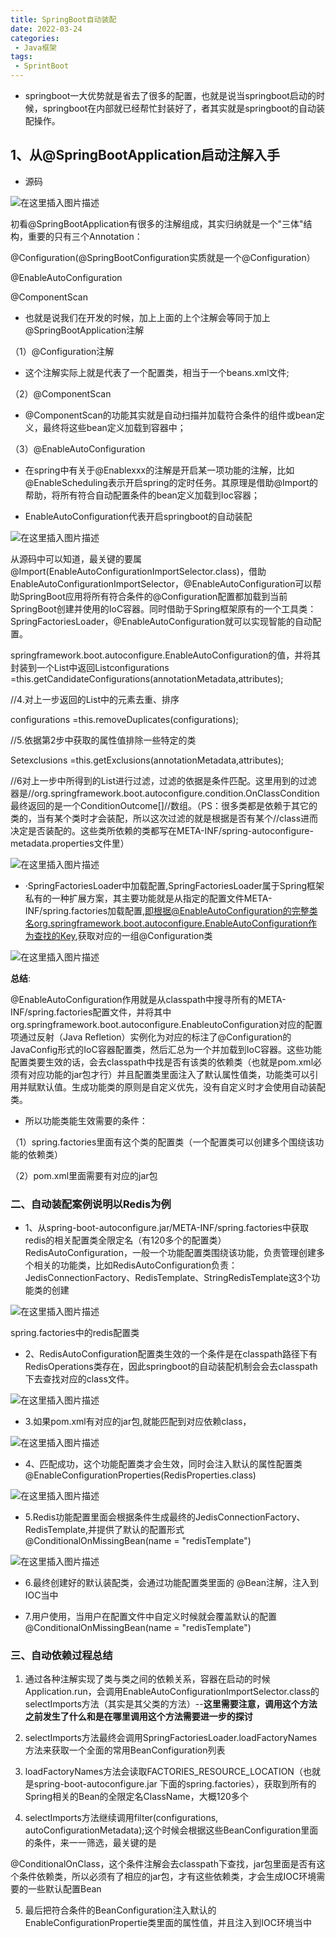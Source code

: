 ```yaml
---
title: SpringBoot自动装配
date: 2022-03-24
categories:
 - Java框架
tags:
 - SprintBoot
---
```


* springboot一大优势就是省去了很多的配置，也就是说当springboot启动的时候，springboot在内部就已经帮忙封装好了，者其实就是springboot的自动装配操作。

## 1、从@SpringBootApplication启动注解入手

* 源码

![在这里插入图片描述](https://img-blog.csdnimg.cn/5ad0d2de029a4d688111921162075510.png?x-oss-process=image/watermark,type_d3F5LXplbmhlaQ,shadow_50,text_Q1NETiBAbGVlZGNvZGVKb2huMDE=,size_20,color_FFFFFF,t_70,g_se,x_16)

初看@SpringBootApplication有很多的注解组成，其实归纳就是一个"三体"结构，重要的只有三个Annotation：

@Configuration(@SpringBootConfiguration实质就是一个@Configuration）

@EnableAutoConfiguration

@ComponentScan

* 也就是说我们在开发的时候，加上上面的上个注解会等同于加上@SpringBootApplication注解

（1）@Configuration注解

* 这个注解实际上就是代表了一个配置类，相当于一个beans.xml文件;

（2）@ComponentScan

* @ComponentScan的功能其实就是自动扫描并加载符合条件的组件或bean定义，最终将这些bean定义加载到容器中；

（3）@EnableAutoConfiguration

* 在spring中有关于@Enablexxx的注解是开启某一项功能的注解，比如@EnableScheduling表示开启spring的定时任务。其原理是借助@Import的帮助，将所有符合自动配置条件的bean定义加载到Ioc容器；
 
* EnableAutoConfiguration代表开启springboot的自动装配

![在这里插入图片描述](https://img-blog.csdnimg.cn/2de5425248c7429d9d9a8cb6680b6b1b.png?x-oss-process=image/watermark,type_d3F5LXplbmhlaQ,shadow_50,text_Q1NETiBAbGVlZGNvZGVKb2huMDE=,size_20,color_FFFFFF,t_70,g_se,x_16)

从源码中可以知道，最关键的要属@Import(EnableAutoConfigurationImportSelector.class)，借助EnableAutoConfigurationImportSelector，@EnableAutoConfiguration可以帮助SpringBoot应用将所有符合条件的@Configuration配置都加载到当前SpringBoot创建并使用的IoC容器。同时借助于Spring框架原有的一个工具类：SpringFactoriesLoader，@EnableAutoConfiguration就可以实现智能的自动配置。

springframework.boot.autoconfigure.EnableAutoConfiguration的值，并将其封装到一个List中返回List<String>configurations =this.getCandidateConfigurations(annotationMetadata,attributes);

//4.对上一步返回的List中的元素去重、排序

configurations =this.removeDuplicates(configurations);

//5.依据第2步中获取的属性值排除一些特定的类

Set<String>exclusions =this.getExclusions(annotationMetadata,attributes);

//6对上一步中所得到的List进行过滤，过滤的依据是条件匹配。这里用到的过滤器是//org.springframework.boot.autoconfigure.condition.OnClassCondition最终返回的是一个ConditionOutcome[]//数组。（PS：很多类都是依赖于其它的类的，当有某个类时才会装配，所以这次过滤的就是根据是否有某个//class进而决定是否装配的。这些类所依赖的类都写在META-INF/spring-autoconfigure-metadata.properties文件里）

![在这里插入图片描述](https://img-blog.csdnimg.cn/9f51c2018266490cb9a57530a9874b7a.png?x-oss-process=image/watermark,type_d3F5LXplbmhlaQ,shadow_50,text_Q1NETiBAbGVlZGNvZGVKb2huMDE=,size_20,color_FFFFFF,t_70,g_se,x_16)

* ·SpringFactoriesLoader中加载配置,SpringFactoriesLoader属于Spring框架私有的一种扩展方案，其主要功能就是从指定的配置文件META-INF/spring.factories加载配置,即根据@EnableAutoConfiguration的完整类名org.springframework.boot.autoconfigure.EnableAutoConfiguration作为查找的Key,获取对应的一组@Configuration类

![在这里插入图片描述](https://img-blog.csdnimg.cn/2c782de64fae47e9b0276c815767ae11.png?x-oss-process=image/watermark,type_d3F5LXplbmhlaQ,shadow_50,text_Q1NETiBAbGVlZGNvZGVKb2huMDE=,size_20,color_FFFFFF,t_70,g_se,x_16)

**总结**:  

@EnableAutoConfiguration作用就是从classpath中搜寻所有的META-INF/spring.factories配置文件，并将其中org.springframework.boot.autoconfigure.EnableutoConfiguration对应的配置项通过反射（Java Refletion）实例化为对应的标注了@Configuration的JavaConfig形式的IoC容器配置类，然后汇总为一个并加载到IoC容器。这些功能配置类要生效的话，会去classpath中找是否有该类的依赖类（也就是pom.xml必须有对应功能的jar包才行）并且配置类里面注入了默认属性值类，功能类可以引用并赋默认值。生成功能类的原则是自定义优先，没有自定义时才会使用自动装配类。

* 所以功能类能生效需要的条件：

（1）spring.factories里面有这个类的配置类（一个配置类可以创建多个围绕该功能的依赖类）

（2）pom.xml里面需要有对应的jar包

### 二、自动装配案例说明以Redis为例

* 1、从spring-boot-autoconfigure.jar/META-INF/spring.factories中获取redis的相关配置类全限定名（有120多个的配置类）RedisAutoConfiguration，一般一个功能配置类围绕该功能，负责管理创建多个相关的功能类，比如RedisAutoConfiguration负责：JedisConnectionFactory、RedisTemplate、StringRedisTemplate这3个功能类的创建


![在这里插入图片描述](https://img-blog.csdnimg.cn/495ae01a30754c02a9358f4d741a59b3.png?x-oss-process=image/watermark,type_d3F5LXplbmhlaQ,shadow_50,text_Q1NETiBAbGVlZGNvZGVKb2huMDE=,size_20,color_FFFFFF,t_70,g_se,x_16)

spring.factories中的redis配置类

* 2、RedisAutoConfiguration配置类生效的一个条件是在classpath路径下有RedisOperations类存在，因此springboot的自动装配机制会会去classpath下去查找对应的class文件。

![在这里插入图片描述](https://img-blog.csdnimg.cn/2e10dfab278b4ca3aab6927aac06a519.png)

* 3.如果pom.xml有对应的jar包,就能匹配到对应依赖class，

![在这里插入图片描述](https://img-blog.csdnimg.cn/661f001cfda1446da000fcd87d3b3cd7.png)

* 4、匹配成功，这个功能配置类才会生效，同时会注入默认的属性配置类@EnableConfigurationProperties(RedisProperties.class)

![在这里插入图片描述](https://img-blog.csdnimg.cn/fc4d868285184d3292c0c3268b2998bc.png?x-oss-process=image/watermark,type_d3F5LXplbmhlaQ,shadow_50,text_Q1NETiBAbGVlZGNvZGVKb2huMDE=,size_18,color_FFFFFF,t_70,g_se,x_16)

* 5.Redis功能配置里面会根据条件生成最终的JedisConnectionFactory、RedisTemplate,并提供了默认的配置形式@ConditionalOnMissingBean(name = "redisTemplate")

![在这里插入图片描述](https://img-blog.csdnimg.cn/12dcd05990dd4a589533864a12ee809e.png?x-oss-process=image/watermark,type_d3F5LXplbmhlaQ,shadow_50,text_Q1NETiBAbGVlZGNvZGVKb2huMDE=,size_20,color_FFFFFF,t_70,g_se,x_16)

* 6.最终创建好的默认装配类，会通过功能配置类里面的 @Bean注解，注入到IOC当中

* 7.用户使用，当用户在配置文件中自定义时候就会覆盖默认的配置@ConditionalOnMissingBean(name = "redisTemplate")

### 三、自动依赖过程总结

1. 通过各种注解实现了类与类之间的依赖关系，容器在启动的时候Application.run，会调用EnableAutoConfigurationImportSelector.class的selectImports方法（其实是其父类的方法）--**这里需要注意，调用这个方法之前发生了什么和是在哪里调用这个方法需要进一步的探讨**

2. selectImports方法最终会调用SpringFactoriesLoader.loadFactoryNames方法来获取一个全面的常用BeanConfiguration列表

3. loadFactoryNames方法会读取FACTORIES_RESOURCE_LOCATION（也就是spring-boot-autoconfigure.jar 下面的spring.factories），获取到所有的Spring相关的Bean的全限定名ClassName，大概120多个

4. selectImports方法继续调用filter(configurations, autoConfigurationMetadata);这个时候会根据这些BeanConfiguration里面的条件，来一一筛选，最关键的是

@ConditionalOnClass，这个条件注解会去classpath下查找，jar包里面是否有这个条件依赖类，所以必须有了相应的jar包，才有这些依赖类，才会生成IOC环境需要的一些默认配置Bean

5. 最后把符合条件的BeanConfiguration注入默认的EnableConfigurationPropertie类里面的属性值，并且注入到IOC环境当中


